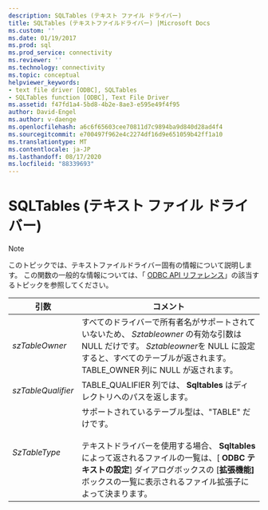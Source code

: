 ```yaml
---
description: SQLTables (テキスト ファイル ドライバー)
title: SQLTables (テキストファイルドライバー) |Microsoft Docs
ms.custom: ''
ms.date: 01/19/2017
ms.prod: sql
ms.prod_service: connectivity
ms.reviewer: ''
ms.technology: connectivity
ms.topic: conceptual
helpviewer_keywords:
- text file driver [ODBC], SQLTables
- SQLTables function [ODBC], Text File Driver
ms.assetid: f47fd1a4-5bd8-4b2e-8ae3-e595e49f4f95
author: David-Engel
ms.author: v-daenge
ms.openlocfilehash: a6c6f65603cee70811d7c9894ba9d840d28ad4f4
ms.sourcegitcommit: e700497f962e4c2274df16d9e651059b42ff1a10
ms.translationtype: MT
ms.contentlocale: ja-JP
ms.lasthandoff: 08/17/2020
ms.locfileid: "88339693"
---
```

# <a name="sqltables-text-file-driver"></a>SQLTables (テキスト ファイル ドライバー)
> [!NOTE]  
>  このトピックでは、テキストファイルドライバー固有の情報について説明します。 この関数の一般的な情報については、「 [ODBC API リファレンス](../../odbc/reference/syntax/odbc-api-reference.md)」の該当するトピックを参照してください。  
  
|引数|コメント|  
|--------------|--------------|  
|*szTableOwner*|すべてのドライバーで所有者名がサポートされていないため、 *Sztableowner* の有効な引数は NULL だけです。 *Sztableowner*を NULL に設定すると、すべてのテーブルが返されます。 TABLE_OWNER 列に NULL が返されます。|  
|*szTableQualifier*|TABLE_QUALIFIER 列では、 **Sqltables** はディレクトリへのパスを返します。|  
|*SzTableType*|サポートされているテーブル型は、"TABLE" だけです。<br /><br /> テキストドライバーを使用する場合、 **Sqltables**によって返されるファイルの一覧は、[ **ODBC テキストの設定**] ダイアログボックスの [**拡張機能]** ボックスの一覧に表示されるファイル拡張子によって決まります。|
